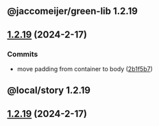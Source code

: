 ## @jaccomeijer/green-lib 1.2.19

## [1.2.19](https://github.com/jaccomeijer/green-lib/compare/1.2.18...1.2.19) (2024-2-17)


### Commits

* move padding from container to body ([2b1f5b7](https://github.com/jaccomeijer/green-lib/commit/2b1f5b7b5fa6b9f54d4f3b7d615d78d6ce3132f4))



## @local/story 1.2.19

## [1.2.19](https://github.com/jaccomeijer/green-lib/compare/1.2.18...1.2.19) (2024-2-17)


